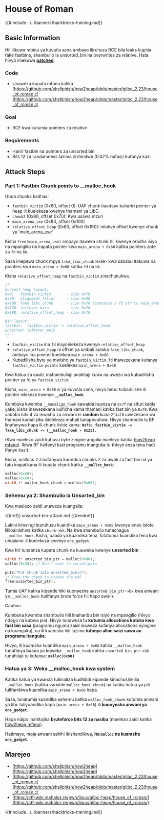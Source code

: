 # House of Roman

{{#include ../../banners/hacktricks-training.md}}

## Basic Information

Hii ilikuwa mbinu ya kuvutia sana ambayo iliruhusu RCE bila leaks kupitia fake fastbins, shambulio la unsorted_bin na overwrites za relative. Hata hivyo imekuwa [**patched**](https://sourceware.org/git/?p=glibc.git;a=commitdiff;h=b90ddd08f6dd688e651df9ee89ca3a69ff88cd0c).

### Code

- Unaweza kupata mfano katika [https://github.com/shellphish/how2heap/blob/master/glibc_2.23/house_of_roman.c](https://github.com/shellphish/how2heap/blob/master/glibc_2.23/house_of_roman.c)

### Goal

- RCE kwa kutumia pointers za relative

### Requirements

- Hariri fastbin na pointers za unsorted bin
- Bits 12 za randomness lazima zishindwe (0.02% nafasi) kufanya kazi

## Attack Steps

### Part 1: Fastbin Chunk points to \_\_malloc_hook

Unda chunks kadhaa:

- `fastbin_victim` (0x60, offset 0): UAF chunk baadaye kuhariri pointer ya heap ili kuelekeza kwenye thamani ya LibC.
- `chunk2` (0x80, offset 0x70): Kwa usawa mzuri
- `main_arena_use` (0x80, offset 0x100)
- `relative_offset_heap` (0x60, offset 0x190): relative offset kwenye chunk ya 'main_arena_use'

Kisha `free(main_arena_use)` ambayo itaweka chunk hii kwenye orodha isiyo na mpangilio na itapata pointer kwa `main_arena + 0x68` katika pointers zote za `fd` na `bk`.

Sasa imepewa chunk mpya `fake_libc_chunk(0x60)` kwa sababu itakuwa na pointers kwa `main_arena + 0x68` katika `fd` na `bk`.

Kisha `relative_offset_heap` na `fastbin_victim` zinachukuliwa.
```c
/*
Current heap layout:
0x0:   fastbin_victim       - size 0x70
0x70:  alignment_filler     - size 0x90
0x100: fake_libc_chunk      - size 0x70 (contains a fd ptr to main_arena + 0x68)
0x170: leftover_main        - size 0x20
0x190: relative_offset_heap - size 0x70

bin layout:
fastbin:  fastbin_victim -> relative_offset_heap
unsorted: leftover_main
*/
```
- &#x20;`fastbin_victim` ina `fd` inayoelekeza kwenye `relative_offset_heap`
- &#x20;`relative_offset_heap` ni offset ya umbali kutoka `fake_libc_chunk`, ambayo ina pointer kuelekea `main_arena + 0x68`
- Kubadilisha byte ya mwisho ya `fastbin_victim.fd` inawezekana kufanya `fastbin_victim points` kuelekea `main_arena + 0x68`

Kwa hatua za awali, mshambuliaji anahitaji kuwa na uwezo wa kubadilisha pointer ya fd ya `fastbin_victim`.

Kisha, `main_arena + 0x68` si ya kuvutia sana, hivyo hebu tuibadilishe ili pointer ielekeze kwenye **`__malloc_hook`**.

Kumbuka kwamba `__memalign_hook` kawaida huanza na `0x7f` na sifuri kabla yake, kisha inawezekana kuificha kama thamani katika fast bin ya `0x70`. Kwa sababu bits 4 za mwisho za anwani ni **random** kuna `2^4=16` uwezekano wa thamani kumalizika ikielekeza mahali tunapovutiwa. Hivyo shambulio la BF linafanywa hapa ili chunk iishie kama: **`0x70: fastbin_victim -> fake_libc_chunk -> (__malloc_hook - 0x23)`.**

(Kwa maelezo zaidi kuhusu byte zingine angalia maelezo katika [how2heap](https://github.com/shellphish/how2heap/blob/master/glibc_2.23/house_of_roman.c)[ mfano](https://github.com/shellphish/how2heap/blob/master/glibc_2.23/house_of_roman.c)). Ikiwa BF haifanyi kazi programu inanguka tu (hivyo anza tena hadi ifanye kazi).

Kisha, mallocs 2 zinafanywa kuondoa chunks 2 za awali za fast bin na ya tatu inapatikana ili kupata chunk katika **`__malloc_hook:`**
```c
malloc(0x60);
malloc(0x60);
uint8_t* malloc_hook_chunk = malloc(0x60);
```
### Sehemu ya 2: Shambulio la Unsorted_bin

Kwa maelezo zaidi unaweza kuangalia:

{{#ref}}
unsorted-bin-attack.md
{{#endref}}

Lakini kimsingi inaruhusu kuandika `main_arena + 0x68` kwenye eneo lolote lililoainishwa katika `chunk->bk`. Na kwa shambulio tunachagua `__malloc_hook`. Kisha, baada ya kuandika tena, tutatumia kuandika tena kwa uhusiano ili kuelekeza kwenye `one_gadget`.

Kwa hili tunaanza kupata chunk na kuuweka kwenye **unsorted bin**:
```c
uint8_t* unsorted_bin_ptr = malloc(0x80);
malloc(0x30); // Don't want to consolidate

puts("Put chunk into unsorted_bin\n");
// Free the chunk to create the UAF
free(unsorted_bin_ptr);
```
Tumia UAF katika kipande hiki kuonyesha `unsorted_bin_ptr->bk` kwa anwani ya `__malloc_hook` (tulifanya brute force hii hapo awali).

> [!CAUTION]
> Kumbuka kwamba shambulio hili linaharibu bin isiyo na mpangilio (hivyo ndogo na kubwa pia). Hivyo tunaweza tu **kutumia allocations kutoka kwa fast bin sasa** (programu ngumu zaidi inaweza kufanya allocations nyingine na kuanguka), na ili kuamsha hili lazima **tufanye alloc saizi sawa au programu itanguka.**

Hivyo, ili kuamsha kuandika `main_arena + 0x68` katika `__malloc_hook` tunafanya baada ya kuweka `__malloc_hook` katika `unsorted_bin_ptr->bk` tunahitaji tu kufanya: **`malloc(0x80)`**

### Hatua ya 3: Weka \_\_malloc_hook kwa system

Katika hatua ya kwanza tulimaliza kudhibiti kipande kinachoshikilia `__malloc_hook` (katika variable `malloc_hook_chunk`) na katika hatua ya pili tulifanikiwa kuandika `main_arena + 0x68` hapa.

Sasa, tunatumia kuandika sehemu katika `malloc_hook_chunk` kutumia anwani ya libc tuliyoandika hapo (`main_arena + 0x68`) ili **kuonyesha anwani ya `one_gadget`**.

Hapa ndipo inahitajika **bruteforce bits 12 za nasibu** (maelezo zaidi katika [how2heap](https://github.com/shellphish/how2heap/blob/master/glibc_2.23/house_of_roman.c)[ mfano](https://github.com/shellphish/how2heap/blob/master/glibc_2.23/house_of_roman.c)).

Hatimaye, moja anwani sahihi ikishandikwa, **ita `malloc` na kuamsha `one_gadget`**.

## Marejeo

- [https://github.com/shellphish/how2heap](https://github.com/shellphish/how2heap)
- [https://github.com/shellphish/how2heap/blob/master/glibc_2.23/house_of_roman.c](https://github.com/shellphish/how2heap/blob/master/glibc_2.23/house_of_roman.c)
- [https://ctf-wiki.mahaloz.re/pwn/linux/glibc-heap/house_of_roman/](https://ctf-wiki.mahaloz.re/pwn/linux/glibc-heap/house_of_roman/)

{{#include ../../banners/hacktricks-training.md}}
